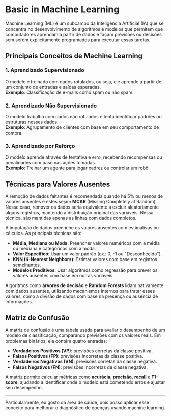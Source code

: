 # Basic in Machine Learning

Machine Learning (ML) é um subcampo da Inteligência Artificial (IA) que se concentra no desenvolvimento de algoritmos e modelos que permitem que computadores aprendam a partir de dados e façam previsões ou decisões sem serem explicitamente programados para executar essas tarefas.

## Principais Conceitos de Machine Learning

### 1. Aprendizado Supervisionado
O modelo é treinado com dados rotulados, ou seja, ele aprende a partir de um conjunto de entradas e saídas esperadas.  
**Exemplo**: Classificação de e-mails como spam ou não spam.

### 2. Aprendizado Não Supervisionado
O modelo trabalha com dados não rotulados e tenta identificar padrões ou estruturas nesses dados.  
**Exemplo**: Agrupamento de clientes com base em seu comportamento de compra.

### 3. Aprendizado por Reforço
O modelo aprende através de tentativa e erro, recebendo recompensas ou penalidades com base nas ações tomadas.  
**Exemplo**: Treinar um agente para jogar xadrez ou controlar um robô.

## Técnicas para Valores Ausentes

A remoção de dados faltantes é recomendada quando há 5% ou menos de valores ausentes e estes sejam **MCAR** (Missing Completely at Random). Nesse caso, remover os dados seria equivalente a excluir aleatoriamente alguns registros, mantendo a distribuição original das variáveis. Nessa técnica, são mantidas apenas as linhas com dados completos.

A imputação de dados preenche os valores ausentes com estimativas ou cálculos. As principais técnicas são:

- **Média, Mediana ou Moda**: Preencher valores numéricos com a média ou mediana e categóricos com a moda.
- **Valor Específico**: Usar um valor padrão (ex.: 0, -1 ou "Desconhecido").
- **KNN (K-Nearest Neighbors)**: Estimar valores com base em registros semelhantes.
- **Modelos Preditivos**: Usar algoritmos como regressão para prever os valores ausentes com base em outras variáveis.

Algoritmos como **árvores de decisão** e **Random Forests** lidam nativamente com dados ausentes, utilizando mecanismos internos para tratar esses valores, como a divisão de dados com base na presença ou ausência de informações.

## Matriz de Confusão

A matriz de confusão é uma tabela usada para avaliar o desempenho de um modelo de classificação, comparando previsões com os valores reais. Em problemas binários, ela contém quatro entradas:

- **Verdadeiros Positivos (VP)**: previsões corretas da classe positiva.
- **Falsos Positivos (FP)**: previsões incorretas da classe positiva.
- **Verdadeiros Negativos (VN)**: previsões corretas da classe negativa.
- **Falsos Negativos (FN)**: previsões incorretas da classe negativa.

A matriz permite calcular métricas como **acurácia**, **precisão**, **recall** e **F1-score**, ajudando a identificar onde o modelo está cometendo erros e ajustar seu desempenho.

---

Particularmente, eu gosto da área de saúde, pois posso aplicar esse conceito para melhorar o diagnóstico de doenças usando machine learning.
